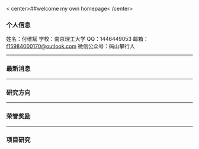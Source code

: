 < center>##welcome my own homepage< /center>

### 个人信息

姓名：付维斌
学校：南京理工大学
QQ：1446449053
邮箱：f15984000170@outlook.com
微信公众号：码山攀行人

---
### 最新消息


---
### 研究方向


---
### 荣誉奖励

---
### 项目研究


